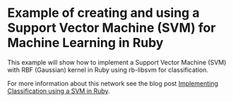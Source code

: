 # Example of creating and using a Support Vector Machine (SVM) for Machine Learning in Ruby
This example will show how to implement a Support Vector Machine (SVM) with RBF (Gaussian) kernel in Ruby using rb-libsvm for classification.

For more information about this network see the blog post [Implementing Classification using a SVM in Ruby](http://www.practicalai.io/implementing-classification-using-a-svm-in-ruby/).
